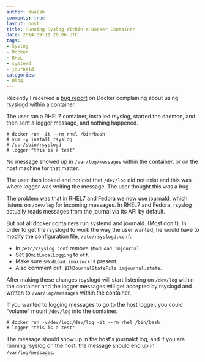 ```yaml
---
author: dwalsh
comments: true
layout: post
title: Running Syslog Within a Docker Container
date: 2014-09-11 20:06 UTC
tags:
- Syslog
- Docker
- RHEL
- systemd
- journald
categories:
- Blog
---
```

Recently I received a [bug report](https://bugzilla.redhat.com/show_bug.cgi?id=1139734) on Docker complaining about using rsyslogd within a container.  
 
The user ran a RHEL7 container, installed rsyslog, started the daemon, and then sent a logger message, and nothing happened.

``` 
# docker run -it --rm rhel /bin/bash
# yum -y install rsyslog
# /usr/sbin/rsyslogd
# logger "this is a test"
``` 
 
No message showed up in `/var/log/messages` within the container, or on the host machine for that matter.
 
The user then looked and noticed that `/dev/log` did not exist and this was where logger was writing the message. The user thought this was a bug.
 
The problem was that in RHEL7 and Fedora we now use journald, which listens on `/dev/log` for incoming messages. In RHEL7 and Fedora, rsyslog actually reads messages from the journal via its API by default.
 
But not all docker containers run systemd and journald. (Most don't). In order to get the rsyslogd to work the way the user wanted, he would have to modify the configuration file, `/etc/rsyslogd.conf`:
 
* In `/etc/rsyslog.conf` remove `$ModLoad imjournal`.
* Set `$OmitLocalLogging` to `off`.
* Make sure `$ModLoad imuxsock` is present.
* Also comment out: `$IMJournalStateFile imjournal.state`.
 
After making these changes rsyslogd will start listening on `/dev/log` within the container and the logger messages will get accepted by rsyslogd and written to `/var/log/messages` within the container.
 
If you wanted to logging messages to go to the host logger, you could "volume" mount `/dev/log` into the container.

``` 
# docker run -v/dev/log:/dev/log -it --rm rhel /bin/bash
# logger "this is a test"
``` 

The message should show up in the host's journalct log, and if you are running rsyslog on the host, the message should end up in `/var/log/messages`.
